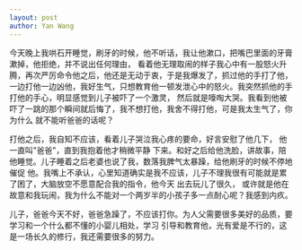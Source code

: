 ```yaml
---
layout: post
author: Yan Wang
---
```

今天晚上我哄石开睡觉，刷牙的时候，他不听话，我让他漱口，把嘴巴里面的牙膏漱掉，他拒绝，并不说出任何理由，
看着他无理取闹的样子我心中有一股怒火升腾，再次严厉命令他之后，他还是无动于衷，于是我爆发了，抓过他的手打了他，
一边打他一边凶他，我好生气，只想教育他一顿发泄心中的怒火。我突然抓他的手打他的手心，明显感觉到儿子被吓了一个激灵，
然后就是嚎啕大哭。我看到他被吓了一跳的那个瞬间就后悔了，我不想打他，我舍不得打他，可是我太生气了，你为什么
就不能听爸爸的话呢？

打他之后，我自知不应该，看着儿子哭泣我心疼的要命，好言安慰了他几下， 他一直叫"爸爸"，直到我抱着他才稍微平静
下来。和好之后给他洗脸，讲故事，陪他睡觉。儿子睡着之后老婆也说了我，数落我脾气太暴躁，给他刷牙的时候不停地催促
他。我嘴上不承认，心里知道确实是我不应该，儿子不理我很有可能就是累了困了，大脑放空不愿意配合我的指令，他今天
出去玩儿了很久， 或许就是他在故意和我玩闹，我为什么不能对一个两岁半的小孩子多一点耐心呢？我感到内疚。

儿子，爸爸今天不好，爸爸急躁了，不应该打你。为人父需要很多美好的品质，要学习和一个什么都不懂的小婴儿相处，学习
引导和教育他，光有爱是不行的，这是一场长久的修行，我还需要很多的努力。

